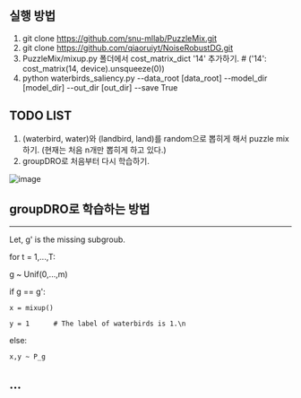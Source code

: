 ## 실행 방법
1. git clone https://github.com/snu-mllab/PuzzleMix.git
2. git clone https://github.com/qiaoruiyt/NoiseRobustDG.git
3. PuzzleMix/mixup.py 폴더에서 cost_matrix_dict '14' 추가하기.         # ('14': cost_matrix(14, device).unsqueeze(0))
4. python waterbirds_saliency.py --data_root [data_root] --model_dir [model_dir] --out_dir [out_dir] --save True

## TODO LIST
1. (waterbird, water)와 (landbird, land)를 random으로 뽑히게 해서 puzzle mix 하기. (현재는 처음 n개만 뽑히게 하고 있다.)
2. groupDRO로 처음부터 다시 학습하기.

![image](https://github.com/user-attachments/assets/7f51acf0-36a7-4472-ae5c-af705fe7c831)

## groupDRO로 학습하는 방법
---
Let, g' is the missing subgroub.

for t = 1,...,T:

  g ~ Unif(0,...,m)
  
  if g == g':
  
    x = mixup()
    
    y = 1      # The label of waterbirds is 1.\n
    
  else:
  
    x,y ~ P_g
    
  ...
---

